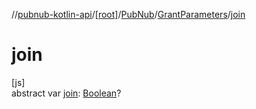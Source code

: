//[pubnub-kotlin-api](../../../../index.md)/[[root]](../../index.md)/[PubNub](../index.md)/[GrantParameters](index.md)/[join](join.md)

# join

[js]\
abstract var [join](join.md): [Boolean](https://kotlinlang.org/api/latest/jvm/stdlib/kotlin/-boolean/index.html)?
